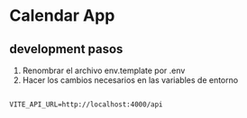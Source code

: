 # Calendar App

## development pasos

1. Renombrar el archivo env.template por .env
2. Hacer los cambios necesarios en las variables de entorno

```

VITE_API_URL=http://localhost:4000/api

```

